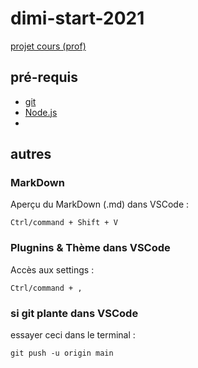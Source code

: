 # dimi-start-2021

[projet cours (prof)](https://github.com/jniac/dimi-start-2021)

## pré-requis
- [git](https://git-scm.com/)
- [Node.js](https://nodejs.org/en/)
-

## autres

### MarkDown
Aperçu du MarkDown (.md) dans VSCode :
```
Ctrl/command + Shift + V
```

### Plugnins & Thème dans VSCode
Accès aux settings :
```
Ctrl/command + ,
```


### si git plante dans VSCode
essayer ceci dans le terminal :
```
git push -u origin main
```